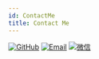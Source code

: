 ```yaml
---
id: ContactMe
title: Contact Me
---
```


[![GitHub](https://img.shields.io/badge/GitHub-100000?style=for-the-badge&logo=github&logoColor=white)](https://github.com/carppond)
[![Email](https://img.shields.io/badge/Gmail-D14836?style=for-the-badge&logo=gmail&logoColor=white)](mailto:objccf@gmail.com)
[![微信](https://img.shields.io/badge/WeChat-07C160?style=for-the-badge&logo=wechat&logoColor=white)](WeChat)
